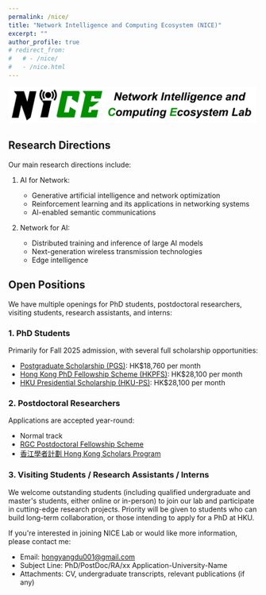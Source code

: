 ```yaml
---
permalink: /nice/
title: "Network Intelligence and Computing Ecosystem (NICE)"
excerpt: ""
author_profile: true
# redirect_from: 
#   # - /nice/
#   - /nice.html
---
```


<img src='/images/NICE.png' width = "500"><br/>

## Research Directions

Our main research directions include:

1. AI for Network:
   - Generative artificial intelligence and network optimization
   - Reinforcement learning and its applications in networking systems
   - AI-enabled semantic communications

2. Network for AI:
   - Distributed training and inference of large AI models
   - Next-generation wireless transmission technologies
   - Edge intelligence

## Open Positions

We have multiple openings for PhD students, postdoctoral researchers, visiting students, research assistants, and interns:

### 1. PhD Students

Primarily for Fall 2025 admission, with several full scholarship opportunities:
- [Postgraduate Scholarship (PGS)](https://gradsch.hku.hk/prospective_students/fees_scholarships_and_financial_support/postgraduate_scholarships): HK$18,760 per month
- [Hong Kong PhD Fellowship Scheme (HKPFS)](https://gradsch.hku.hk/prospective_students/fees_scholarships_and_financial_support/hong_kong_phd_fellowship_scheme): HK$28,100 per month
- [HKU Presidential Scholarship (HKU-PS)](https://gradsch.hku.hk/prospective_students/fees_scholarships_and_financial_support/hku_presidential_phd_scholar_programme): HK$28,100 per month

### 2. Postdoctoral Researchers

Applications are accepted year-round:
- Normal track
- [RGC Postdoctoral Fellowship Scheme](https://www.ugc.edu.hk/eng/rgc/funding_opport/pdfs/)
- [香江學者計劃 Hong Kong Scholars Program](https://www.hkscholars.org/)

### 3. Visiting Students / Research Assistants / Interns

We welcome outstanding students (including qualified undergraduate and master's students, either online or in-person) to join our lab and participate in cutting-edge research projects. Priority will be given to students who can build long-term collaboration, or those intending to apply for a PhD at HKU.

If you're interested in joining NICE Lab or would like more information, please contact me:
- Email: hongyangdu001@gmail.com
- Subject Line: PhD/PostDoc/RA/xx Application-University-Name
- Attachments: CV, undergraduate transcripts, relevant publications (if any)
